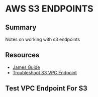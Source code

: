 # AWS S3 ENDPOINTS

## Summary

Notes on working with s3 endpoints

## Resources

- [James Guide](https://blog.james.rcpt.to/2016/09/19/the-move-to-s3-endpoints/)
- [Troubleshoot S3 VPC Endpoint](https://aws.amazon.com/premiumsupport/knowledge-center/connect-s3-vpc-endpoint/)

## Test VPC Endpoint For S3

```console

```
